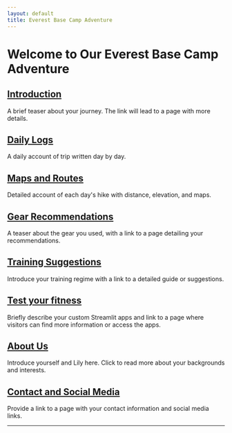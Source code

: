 ```yaml
---
layout: default
title: Everest Base Camp Adventure
---
```


# Welcome to Our Everest Base Camp Adventure

## [Introduction](/introduction)
A brief teaser about your journey. The link will lead to a page with more details.

## [Daily Logs](/daily-logs)
A daily account of trip written day by day.

## [Maps and Routes](/maps-and-routes)
Detailed account of each day's hike with distance, elevation, and maps.

## [Gear Recommendations](/gear-recommendations)
A teaser about the gear you used, with a link to a page detailing your recommendations.

## [Training Suggestions](/training-suggestions)
Introduce your training regime with a link to a detailed guide or suggestions.

## [Test your fitness](/streamlit-apps)
Briefly describe your custom Streamlit apps and link to a page where visitors can find more information or access the apps.

## [About Us](/about-us)
Introduce yourself and Lily here. Click to read more about your backgrounds and interests.

## [Contact and Social Media](/contact)
Provide a link to a page with your contact information and social media links.

---


